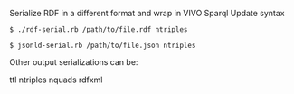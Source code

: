 Serialize RDF in a different format and wrap in VIVO Sparql Update syntax

```
$ ./rdf-serial.rb /path/to/file.rdf ntriples
```

```
$ jsonld-serial.rb /path/to/file.json ntriples
```

Other output serializations can be:

ttl
ntriples
nquads
rdfxml
